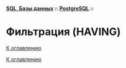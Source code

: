 **[SQL, Базы данных](../../README.md#sql-and-db) ::** 
**[PostgreSQL](../../README.md#sql-and-db-postgresql) ::**
# Фильтрация (HAVING)

<!--

-->

[К оглавлению](../../README.md#sql-and-db-postgresql)



[К оглавлению](../README.md)
